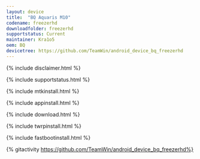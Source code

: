 ```yaml
---
layout: device
title:  "BQ Aquaris M10"
codename: freezerhd
downloadfolder: freezerhd 
supportstatus: Current
maintainer: Kra1o5
oem: BQ
devicetree: https://github.com/TeamWin/android_device_bq_freezerhd
---
```


{% include disclaimer.html %}

{% include supportstatus.html %}

{% include mtkinstall.html %}

{% include appinstall.html %}

{% include download.html %}

{% include twrpinstall.html %}

{% include fastbootinstall.html %}

{% gitactivity  https://github.com/TeamWin/android_device_bq_freezerhd%}
